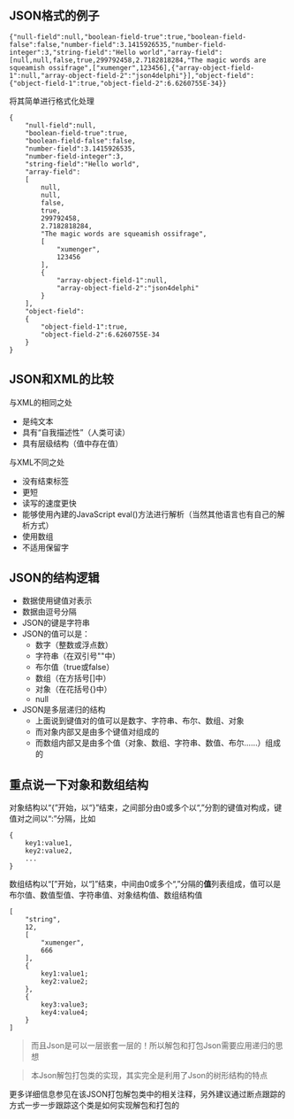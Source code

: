 ## JSON格式的例子

```
{"null-field":null,"boolean-field-true":true,"boolean-field-false":false,"number-field":3.1415926535,"number-field-integer":3,"string-field":"Hello world","array-field":[null,null,false,true,299792458,2.7182818284,"The magic words are squeamish ossifrage",["xumenger",123456],{"array-object-field-1":null,"array-object-field-2":"json4delphi"}],"object-field":{"object-field-1":true,"object-field-2":6.6260755E-34}}
```

将其简单进行格式化处理

```
{
    "null-field":null,
    "boolean-field-true":true,
    "boolean-field-false":false,
    "number-field":3.1415926535,
    "number-field-integer":3,
    "string-field":"Hello world",
    "array-field":
    [
        null,
        null,
        false,
        true,
        299792458,
        2.7182818284,
        "The magic words are squeamish ossifrage",
        [
            "xumenger",
            123456
        ],
        {
            "array-object-field-1":null,
            "array-object-field-2":"json4delphi"
        }
    ],
    "object-field":
    {
        "object-field-1":true,
        "object-field-2":6.6260755E-34
    }
}
```

## JSON和XML的比较

与XML的相同之处

* 是纯文本
* 具有“自我描述性”（人类可读）
* 具有层级结构（值中存在值）

与XML不同之处

* 没有结束标签
* 更短
* 读写的速度更快
* 能够使用內建的JavaScript eval()方法进行解析（当然其他语言也有自己的解析方式）
* 使用数组
* 不适用保留字

## JSON的结构逻辑

* 数据使用键值对表示
* 数据由逗号分隔
* JSON的键是字符串
* JSON的值可以是：
    * 数字（整数或浮点数）
    * 字符串（在双引号""中）
    * 布尔值（true或false）
    * 数组（在方括号[]中）
    * 对象（在花括号{}中）
    * null
* JSON是多层递归的结构
    * 上面说到键值对的值可以是数字、字符串、布尔、数组、对象
    * 而对象内部又是由多个键值对组成的
    * 而数组内部又是由多个值（对象、数组、字符串、数值、布尔……）组成的

## 重点说一下对象和数组结构

对象结构以“{”开始，以“}”结束，之间部分由0或多个以“,”分割的键值对构成，键值对之间以“:”分隔，比如

```
{
    key1:value1,
    key2:value2,
    ...
}
```

数组结构以“[”开始，以“]”结束，中间由0或多个“,”分隔的**值**列表组成，值可以是布尔值、数值型值、字符串值、对象结构值、数组结构值

```
[
    "string",
    12,
    [
        "xumenger",
        666
    ],
    {
        key1:value1;
        key2:value2;
    },
    {
        key3:value3;
        key4:value4;
    }
]
```

>而且Json是可以一层嵌套一层的！所以解包和打包Json需要应用递归的思想

>本Json解包打包类的实现，其实完全是利用了Json的树形结构的特点

更多详细信息参见在该JSON打包解包类中的相关注释，另外建议通过断点跟踪的方式一步一步跟踪这个类是如何实现解包和打包的
